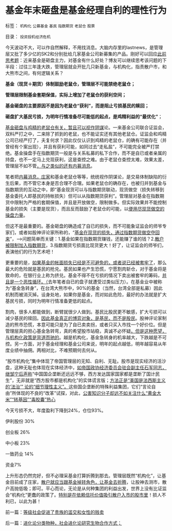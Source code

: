 # 基金年末砸盘是基金经理自利的理性行为

标签： `机构化` `公募基金` `基民` `指数期货` `老鼠仓` `股票` 

目录： `投资投机经济危机`

今天波动不大，可以作自然解释，不用找消息。大脑内存里的lastnews，是管理层又批了多少亿的SK2和分别批给几家基金公司新募集的产品。刚好可以回应[此前思考题](../../../2012/12/5/消息不是A股波动原因，股神创作的消息，和技术分析.md)：近来基金是砸盘主力，对基金有什么好处？博友可以继续思考该问题的下半段：过往三年逢大跌，管理层就会开批几只新基金，与机构化，指责散户市，和大熊市之间，有何逻辑关系？

**基金（现货＋期货）体制鼓励老鼠仓，管理层不可能禁绝老鼠仓；**

**管理层限制基金套期保值，实际上增加了老鼠仓的获利空间；**

**基金砸盘的主要原因不是因为老鼠仓“获利”，而是阻止亏损基民的赎回；**

**砸盘扩大基民亏损，为明年行情准备尽可能低的起点，是鸡精利益的“最优化”**；

[基金砸盘与鸡精的老鼠仓有关，暂且可以视作阴谋](../../../2012/7/3/A股的牛市都是机构的老鼠仓发动的.md)论。一来基金公司联合证监会，双料严打之中，二来除了抓到的老鼠，也不能证实还有其他老鼠仓。证监会和鸡精公司已经严打了，夫复何求？因此仅仅认识到鸡精的老鼠仓，的确有可能存在（并曾经有个案出现），并且有获利可能，如同过去“走私盐”，不可能完全被严打禁绝。基金操盘手在指数期货一般是与关系私募的私下合作，而不是自已或者亲属的持盘，也不一定马上兑现获利，这是查控之难。由于老鼠仓查控太难，效果太差，管理层不如不管[，与之类似的还有内募消息](../../../2011/9/15/内幕消息操纵不了市场.md)。

笔者把[内幕消息，庄家](../../../2010/12/7/脑残救济税不合理.md)和基金老鼠仓等等，统统视作阴谋论，是交易体制缺陷的衍生后果，而不管它本身是否合理不合理。如果老鼠仓的确存在，也被归并到基金与指数期货的互动之中，即“基金现货可以与指数期货联动，现货做空（损失转移到基金委托人即基民的持帐损失）但可以从指数期货获利”。管理层对基金在指数期货中限制为严格的套期保值，并且是开放做空，限制做多。但实际效果并不能控制基金的损失（主要是现货），而且反而鼓励了老鼠仓的可能，以[便用尽现货做空的操盘力量](../../../2012/10/15/基金在“现货＋期货”中的倾轧，证监会对大熊市负主要责任.md)。

但这不是最重要的。基金砸盘的确造成了自已的损失，而不可能象证监会的师爷专家们，或者如股神评论家所称的，“[基金在现货的损失，通过指数期货做空夺回来](../../../2012/11/16/熊市中指数期货最大的输家是“看空做空”；.md)”，——>问题简单而关键：1.基金如果在指数期货赚钱，还能赚了谁的钱？2.[散户被限制加入指数期货](../../../2012/11/27/指数期货证伪了对散户的妖魔化之“散户市”.md)，3.指数期货亏损面比现货更大！好了，让证监会的师爷们，表演他们的行为艺术吧！

更重要的是，[如果基金的帐面损失已经是不可避免的，或者说已经被套牢了](../../../2012/12/6/顾准，明朝，证监会的国有化拆迁“市场调控”.md)，那么最大的危险就是基民的抢兑。基民如果也产生恐慌，宁愿割肉斩仓，对于基金将是致命的，在银行业上称为挤兑。基金不得不在亏损的情况下卖出被套牢的筹码，[并且是一个恶性循环。（](../../../2012/11/20/资本主义让宏观权力见财起心，持续破坏价格边际——&gt;大熊市！.md)去年笔者自已的盘子就遭受过类似压力）。在基金业中被称为“基金急转身”，在台湾大熊市中，90%的基金（当然，台湾全部是私募）因此机制而被消灭掉。设身处地，如果你是基金，而对如此危险，最好的办法就是扩大基民亏损，同时为明年行情准备更低的起点。

割肉，很多人都能做到，断臂就很少人做到。基民比股民更不敏感，扩大亏损可以减少基民的赎回。[因此基金真正的博弈对象，是基民，而不是股民](../../../2007/9/27/公募基金博羿对象是基民.md)。股神评论家制造的熊市恐慌，本意可能只是为了自已卖卖拐，或者只买入市找一个好价位。但是管理层真的担心基金急转弯，真的希望股市站稳，真诚不必怀疑[。但是这种愿望，与机构化政策是背道而驰的](../../../2011/6/20/管理层应反思为“A股机构化”而妖魔化散户.md)。越是机构化，基金急转身的机率越大，下跌越是不可控。另一方面，对于基金经理和基金公司来说，明年的起点越低，明年越容易从年度业绩中抽佣。两相对比，不难预期何去何从。

“股市机构化”集中体现了帝国管理层的无知、自利、无耻。股市是现实经济的活沙盘，这种无耻也体现在实体经济中，[如帝国政协经济委员会驻会副主任石军同志，继邹宁后声称](../../../2012/10/15/改革能够成功的关键在于精兵简政.md)“中国国企垄断还远远不够，西方发达国家国家都是垄断了国计民生”，无非就是“西方股市都是机构化”的实体谎言版；[方法正是“美国是法西斯主义的‘法治’”
论的“细节理性主义”。](../../../2012/7/12/食品安全的竭斯底酝酿着民粹冲击波.md)这些国企垄断的特殊利益集团，它们“言论自由”所体现的不良的“改革”试探，对此，[公害知识分子却远不如关注什么“黄金大米”“转基因”“毒胶囊”热心](../../../2012/9/13/咱国的监管部门主管单位，可以凭空出世的！.md)

今天亏损不大，年度盈利下降到24%，仓位93%。

伊利股份 30%

创业板 26%

中小板 23%

一致药业 14%

资金7%

上升形态仍然完好，但不必理采基金打算折腾到那去。管理层既然“机构化”，让基金目前成了庄家，[散户就应当跟基金掉转角色，让基金去折腾](../../../2012/11/30/股神操盘手多是“五无”股神，股神秘笈早就失效了.md)，让股神去测市，散户高抛低吸；即可。平心而论，无论是从何种集团的利益出发，世界上没有比证监会“机构化”更蠢的政策了。[特别是在依赖信托价值吸引散户入市的股市里](../../../2012/11/18/资本主义的财富是“庞氏陷阱”吗？.md)！损人不利已，以此为甚！

前一篇：[等级社会促进了贵族的滥交和女性的贱卖](../../../2012/12/11/等级社会促进了贵族的滥交和女性的贱卖.md)

后一篇：[进化论分类物种，社会进化论研究生物合作方式；](../../../2012/12/12/进化论分类物种，社会进化论研究生物合作方式；.md)